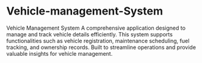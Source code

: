 # Vehicle-management-System
Vehicle Management System A comprehensive application designed to manage and track vehicle details efficiently. This system supports functionalities such as vehicle registration, maintenance scheduling, fuel tracking, and ownership records. Built to streamline operations and provide valuable insights for vehicle management. 
